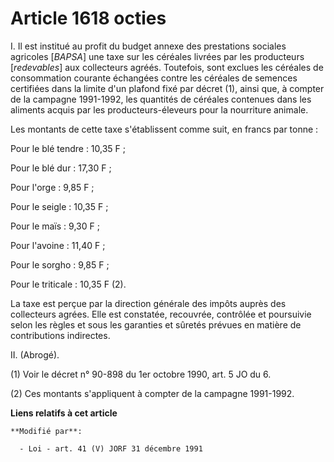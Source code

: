 # Article 1618 octies

I. Il est institué au profit du budget annexe des prestations sociales agricoles [*BAPSA*] une taxe sur les céréales livrées
par les producteurs [*redevables*] aux collecteurs agréés. Toutefois, sont exclues les céréales de consommation courante
échangées contre les céréales de semences certifiées dans la limite d'un plafond fixé par décret (1), ainsi que, à compter de
la campagne 1991-1992, les quantités de céréales contenues dans les aliments acquis par les producteurs-éleveurs pour la
nourriture animale.

Les montants de cette taxe s'établissent comme suit, en francs par tonne :

Pour le blé tendre : 10,35 F ;

Pour le blé dur : 17,30 F ;

Pour l'orge : 9,85 F ;

Pour le seigle : 10,35 F ;

Pour le maïs : 9,30 F ;

Pour l'avoine : 11,40 F ;

Pour le sorgho : 9,85 F ;

Pour le triticale : 10,35 F (2).

La taxe est perçue par la direction générale des impôts auprès des collecteurs agrées. Elle est constatée, recouvrée,
contrôlée et poursuivie selon les règles et sous les garanties et sûretés prévues en matière de contributions indirectes.

II. (Abrogé).

(1) Voir le décret n° 90-898 du 1er octobre 1990, art. 5 JO du 6.

(2) Ces montants s'appliquent à compter de la campagne 1991-1992.

**Liens relatifs à cet article**

	**Modifié par**:

	  - Loi - art. 41 (V) JORF 31 décembre 1991
